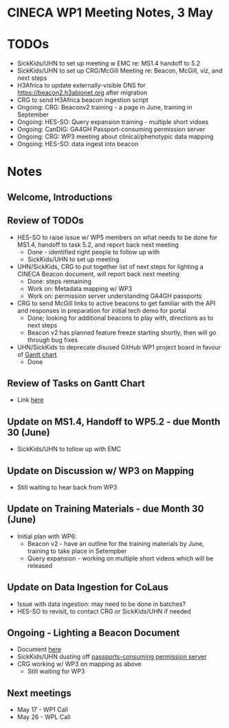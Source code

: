 # CINECA WP1 Meeting Notes, 3 May

# TODOs
- SickKids/UHN to set up meeting w EMC re: MS1.4 handoff to 5.2
- SickKids/UHN to set up CRG/McGill Meeting re: Beacon, McGill, viz, and next steps
- H3Africa to update externally-visible DNS for https://beacon2.h3abionet.org after migration
- CRG to send H3Africa beacon ingestion script
- Ongoing: CRG: Beaconv2 training - a page in June, training in September
- Ongoing: HES-SO: Query expansion training - multiple short vidoes
- Ongoing: CanDIG: GA4GH Passport-consuming permission server
- Ongoing: CRG: WP3 meeting about clinical/phenotypic data mapping
- Ongoing: HES-SO: data ingest into beacon

# Notes

## Welcome, Introductions

## Review of TODOs
- HES-SO to raise issue w/ WP5 members on what needs to be done for MS1.4, handoff to task 5.2, and report back next meeting
    - Done - identified right people to follow up with
    - SickKids/UHN to set up meeting 
- UHN/SickKids, CRG to put together list of next steps for lighting a CINECA Beacon document, will report back next meeting
    - Done: steps remaining
    - Work on: Metadata mapping w/ WP3
    - Work on: permission server understanding GA4GH passports
- CRG to send McGill links to active beacons to get familiar with the API and responses in preparation for initial tech demo for portal
    - Done; looking for additional beacons to play with, directions as to next steps
    - Beacon v2 has planned feature freeze starting shortly, then will go through bug fixes
- UHN/SickKids to deprecate disused GitHub WP1 project board in favour of [Gantt chart](https://docs.google.com/spreadsheets/d/1dyPduywYRy_WR52vjDneHRPyq_JdRArngFeReQktnsY/edit?usp=sharing)
    - Done

## Review of Tasks on Gantt Chart
- Link [here](https://docs.google.com/spreadsheets/d/1dyPduywYRy_WR52vjDneHRPyq_JdRArngFeReQktnsY/edit?usp=sharing)

## Update on MS1.4, Handoff to WP5.2 - due Month 30 (June)
- SickKids/UHN to tollow up with EMC

## Update on Discussion w/ WP3 on Mapping
- Still waiting to hear back from WP3

## Update on Training Materials - due Month 30 (June)
- Initial plan with WP6:
    - Beacon v2 - have an outline for the training materials by June, training to take place in Setempber
    - Query expansion - working on multiple short videos which will be released

## Update on Data Ingestion for CoLaus
- Issue with data ingestion: may need to be done in batches?
- HES-SO to revisit, to contact CRG or SickKids/UHN if needed

## Ongoing - Lighting a Beacon Document
- Document [here](https://docs.google.com/document/d/1nnZac4z6FiiiHSW5GXyMd-yOydqLU6aXEsEZ0ikz5nA/edit?usp=sharing)
- SickKids/UHN dusting off [passports-consuming permission server](https://github.com/CINECA-project/wp1-ga4gh-passports-opa)
- CRG working w/ WP3 on mapping as above
    - Still waiting for WP3

## Next meetings
- May 17 - WP1 Call
- May 26 - WPL Call

